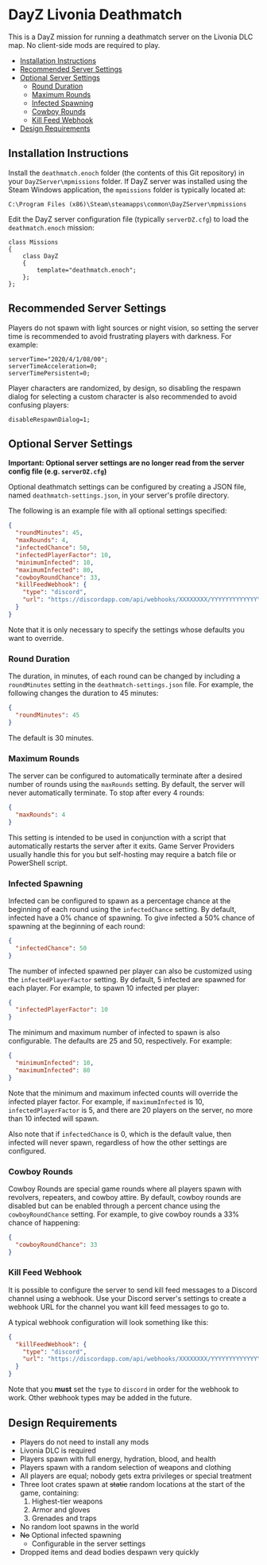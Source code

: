 # DayZ Livonia Deathmatch

This is a DayZ mission for running a deathmatch server on the Livonia DLC map.
No client-side mods are required to play.

* [Installation Instructions](#installation-instructions)
* [Recommended Server Settings](#recommended-server-settings)
* [Optional Server Settings](#optional-server-settings)
  * [Round Duration](#round-duration)
  * [Maximum Rounds](#maximum-rounds)
  * [Infected Spawning](#infected-spawning)
  * [Cowboy Rounds](#cowboy-rounds)
  * [Kill Feed Webhook](#kill-feed-webhook)
* [Design Requirements](#design-requirements)

## Installation Instructions

Install the `deathmatch.enoch` folder (the contents of this Git repository) in
your `DayZServer\mpmissions` folder. If DayZ server was installed using the
Steam Windows application, the `mpmissions` folder is typically located at:

```
C:\Program Files (x86)\Steam\steamapps\common\DayZServer\mpmissions
```

Edit the DayZ server configuration file (typically `serverDZ.cfg`) to load the
`deathmatch.enoch` mission:

```
class Missions
{
    class DayZ
    {
        template="deathmatch.enoch";
    };
};
```

## Recommended Server Settings

Players do not spawn with light sources or night vision, so setting the server
time is recommended to avoid frustrating players with darkness. For example:

```
serverTime="2020/4/1/08/00";
serverTimeAcceleration=0;
serverTimePersistent=0;
```

Player characters are randomized, by design, so disabling the respawn dialog
for selecting a custom character is also recommended to avoid confusing
players:

```
disableRespawnDialog=1;
```

## Optional Server Settings

**Important: Optional server settings are no longer read from the server
config file (e.g. `serverDZ.cfg`)**

Optional deathmatch settings can be configured by creating a JSON file, named
`deathmatch-settings.json`, in your server's profile directory.

The following is an example file with all optional settings specified:

```json
{
  "roundMinutes": 45,
  "maxRounds": 4,
  "infectedChance": 50,
  "infectedPlayerFactor": 10,
  "minimumInfected": 10,
  "maximumInfected": 80,
  "cowboyRoundChance": 33,
  "killFeedWebhook": {
    "type": "discord",
    "url": "https://discordapp.com/api/webhooks/XXXXXXXX/YYYYYYYYYYYYYYYY"
  }
}
```

Note that it is only necessary to specify the settings whose defaults you want
to override.

### Round Duration

The duration, in minutes, of each round can be changed by including a
`roundMinutes` setting in the `deathmatch-settings.json` file. For example,
the following changes the duration to 45 minutes:

```json
{
  "roundMinutes": 45
}
```

The default is 30 minutes.

### Maximum Rounds

The server can be configured to automatically terminate after a desired number
of rounds using the `maxRounds` setting. By default, the server will never
automatically terminate. To stop after every 4 rounds:

```json
{
  "maxRounds": 4
}
```

This setting is intended to be used in conjunction with a script that
automatically restarts the server after it exits. Game Server Providers usually
handle this for you but self-hosting may require a batch file or PowerShell
script.

### Infected Spawning

Infected can be configured to spawn as a percentage chance at the beginning of
each round using the `infectedChance` setting. By default, infected have a 0%
chance of spawning. To give infected a 50% chance of spawning at the beginning
of each round:

```json
{
  "infectedChance": 50
}
```

The number of infected spawned per player can also be customized using the
`infectedPlayerFactor` setting. By default, 5 infected are spawned for each
player. For example, to spawn 10 infected per player:

```json
{
  "infectedPlayerFactor": 10
}
```

The minimum and maximum number of infected to spawn is also configurable. The
defaults are 25 and 50, respectively. For example:

```json
{
  "minimumInfected": 10,
  "maximumInfected": 80
}
```

Note that the minimum and maximum infected counts will override the infected
player factor. For example, if `maximumInfected` is 10, `infectedPlayerFactor`
is 5, and there are 20 players on the server, no more than 10 infected will
spawn.

Also note that if `infectedChance` is 0, which is the default value, then
infected will never spawn, regardless of how the other settings are configured.

### Cowboy Rounds

Cowboy Rounds are special game rounds where all players spawn with revolvers,
repeaters, and cowboy attire. By default, cowboy rounds are disabled but can be
enabled through a percent chance using the `cowboyRoundChance` setting. For
example, to give cowboy rounds a 33% chance of happening:

```json
{
  "cowboyRoundChance": 33
}
```

### Kill Feed Webhook

It is possible to configure the server to send kill feed messages to a Discord
channel using a webhook. Use your Discord server's settings to create a webhook
URL for the channel you want kill feed messages to go to.

A typical webhook configuration will look something like this:

```json
{
  "killFeedWebhook": {
    "type": "discord",
    "url": "https://discordapp.com/api/webhooks/XXXXXXXX/YYYYYYYYYYYYYYYY"
  }
}
```

Note that you **must** set the `type` to `discord` in order for the webhook
to work. Other webhook types may be added in the future.

## Design Requirements

* Players do not need to install any mods
* Livonia DLC is required
* Players spawn with full energy, hydration, blood, and health
* Players spawn with a random selection of weapons and clothing
* All players are equal; nobody gets extra privileges or special treatment
* Three loot crates spawn at ~~static~~ random locations at the start of the game, containing:
  1. Highest-tier weapons
  2. Armor and gloves
  3. Grenades and traps
* No random loot spawns in the world
* ~~No~~ Optional infected spawning
  * Configurable in the server settings
* Dropped items and dead bodies despawn very quickly
